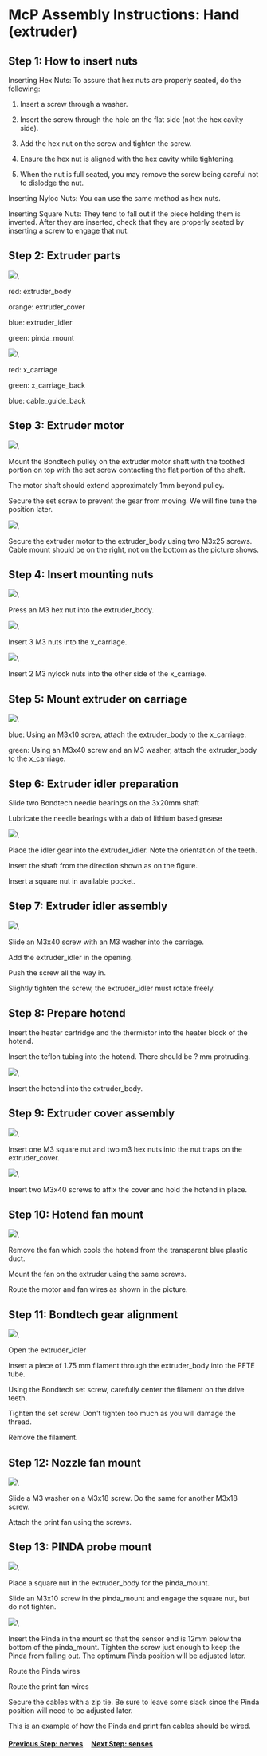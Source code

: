 # McP Assembly Instructions: Hand (extruder)


## Step 1: How to insert nuts

Inserting Hex Nuts: To assure that hex nuts are properly seated, do the following:

1.   Insert a screw through a washer.

 1.   Insert the screw through the hole on the flat side (not the hex cavity side).

   1. Add the hex nut on the screw and tighten the screw.

   1. Ensure the hex nut is aligned with the hex cavity while tightening.

1.    When the nut is full seated, you may remove the screw being careful not to dislodge the nut.

Inserting Nyloc Nuts: You can use the same method as hex nuts.

Inserting Square Nuts: They tend to fall out if the piece holding them is inverted. After they are inserted, check that they are properly seated by inserting a screw to engage that nut.


## Step 2: Extruder parts 
![](img/extruder_parts.jpg)\

red: extruder_body

orange: extruder_cover

blue: extruder_idler

green: pinda_mount

![](img/xcarriage_parts.jpg)\

red: x_carriage

green: x_carriage_back

blue: cable_guide_back


## Step 3: Extruder motor 
![](img/emotor_add_pulley.jpg)\

Mount the Bondtech pulley on the extruder motor shaft with the toothed portion on top with the set screw contacting the flat portion of the shaft.

The motor shaft should extend approximately 1mm beyond pulley.

Secure the set screw to prevent the gear from moving. We will fine tune the position later.

![](img/emotor_onto_extruder.jpg)\

Secure the extruder motor to the extruder_body using two M3x25 screws.  Cable mount should be on the right, not on the bottom as the picture shows.

## Step 4: Insert mounting nuts

![](img/nut1.jpg)\

Press an M3 hex nut into the extruder_body.

![](img/nut3.jpg)\

Insert 3 M3 nuts into the x_carriage.

![](img/nut2.jpg)\

Insert 2 M3 nylock nuts into the other side of the x_carriage.

## Step 5: Mount extruder on carriage

![](img/extruder_onto_carriage.jpg)\

blue: Using an M3x10 screw, attach the extruder_body to the x_carriage.

green: Using an M3x40 screw and an M3 washer, attach the extruder_body to the x_carriage.

## Step 6: Extruder idler preparation

Slide two Bondtech needle bearings on the 3x20mm shaft

Lubricate the needle bearings with a dab of lithium based grease

![](img/extruder_onto_carriage.jpg)\

Place the idler gear into the extruder_idler. Note the orientation of the teeth.

Insert the shaft from the direction shown as on the figure.

Insert a square nut in available pocket.

## Step 7: Extruder idler assembly
![](img/extruder_idler_assembly.jpg)\

Slide an M3x40 screw with an M3 washer into the carriage.

Add the extruder_idler in the opening.

Push the screw all the way in.

Slightly tighten the screw, the extruder_idler must rotate freely.

## Step 8: Prepare hotend

Insert the heater cartridge and the thermistor into the heater block of the hotend.

Insert the teflon tubing into the hotend.  There should be ? mm protruding.

![](img/hotend_insertion.jpg)\

Insert the hotend into the extruder_body.

## Step 9: Extruder cover assembly

![](img/extruder_cover.jpg)\

Insert one M3 square nut and two m3 hex nuts into the nut traps on the extruder_cover.


![](img/extruder_cover_mount.jpg)\

Insert two M3x40 screws to affix the cover and hold the hotend in place.


## Step 10: Hotend fan mount

![](img/hefan_mount.jpg)\

Remove the fan which cools the hotend from the transparent blue plastic duct.

Mount the fan on the extruder using the same screws. 

Route the motor and fan wires as shown in the picture.

## Step 11: Bondtech gear alignment

![](img/btech_alignment.jpg)\

Open the extruder_idler

Insert a piece of 1.75 mm filament through the extruder_body into the PFTE tube.

Using the Bondtech set screw, carefully center the filament on the drive teeth.

Tighten the set screw. Don't tighten too much as you will damage the thread.

Remove the filament.

## Step 12: Nozzle fan mount

![](img/nfan_mount.jpg)\



Slide a M3 washer on a M3x18 screw. Do the same for another M3x18 screw.

Attach the print fan using the screws.

## Step 13: PINDA probe mount

![](img/pinda_mount.jpg)\

Place a square nut in the extruder_body for the pinda_mount.

Slide an M3x10 screw in the pinda_mount and engage the square nut, but do not tighten.

![](img/pinda_cable_routing.jpg)\

Insert the Pinda in the mount so that the sensor end is 12mm below the bottom of the pinda_mount. Tighten the screw just enough to keep the Pinda from falling out. The optimum Pinda position will be adjusted later.

Route the Pinda wires

Route the print fan wires

Secure the cables with a zip tie. Be sure to leave some slack since the Pinda position will need to be adjusted later.

This is an example of how the Pinda and print fan cables should be wired.

#### [Previous Step: nerves](nerves.md) &nbsp;&nbsp;&nbsp; [Next Step: senses](senses.md)
